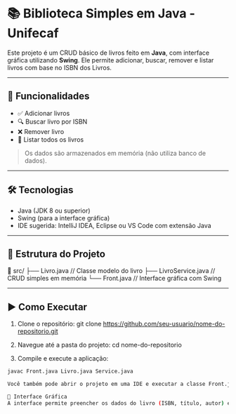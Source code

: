 # 📚 Biblioteca Simples em Java - Unifecaf

Este projeto é um CRUD básico de livros feito em **Java**, com interface gráfica utilizando **Swing**. Ele permite adicionar, buscar, remover e listar livros com base no ISBN dos Livros.

---

## 🚀 Funcionalidades

- ✅ Adicionar livros
- 🔍 Buscar livro por ISBN
- ❌ Remover livro
- 📖 Listar todos os livros

> Os dados são armazenados em memória (não utiliza banco de dados).

---

## 🛠️ Tecnologias

- Java (JDK 8 ou superior)
- Swing (para a interface gráfica)
- IDE sugerida: IntelliJ IDEA, Eclipse ou VS Code com extensão Java

---

## 📁 Estrutura do Projeto

📁 src/
├── Livro.java // Classe modelo do livro
├── LivroService.java // CRUD simples em memória
└── Front.java // Interface gráfica com Swing

---

## ▶️ Como Executar

1. Clone o repositório:
git clone https://github.com/seu-usuario/nome-do-repositorio.git

2. Navegue até a pasta do projeto:
cd nome-do-repositorio

3. Compile e execute a aplicação:
```bash
javac Front.java Livro.java Service.java

Você também pode abrir o projeto em uma IDE e executar a classe Front.java diretamente.

📸 Interface Gráfica
A interface permite preencher os dados do livro (ISBN, título, autor) e utilizar botões para executar as ações. Os resultados são exibidos em uma área de texto na mesma janela.
